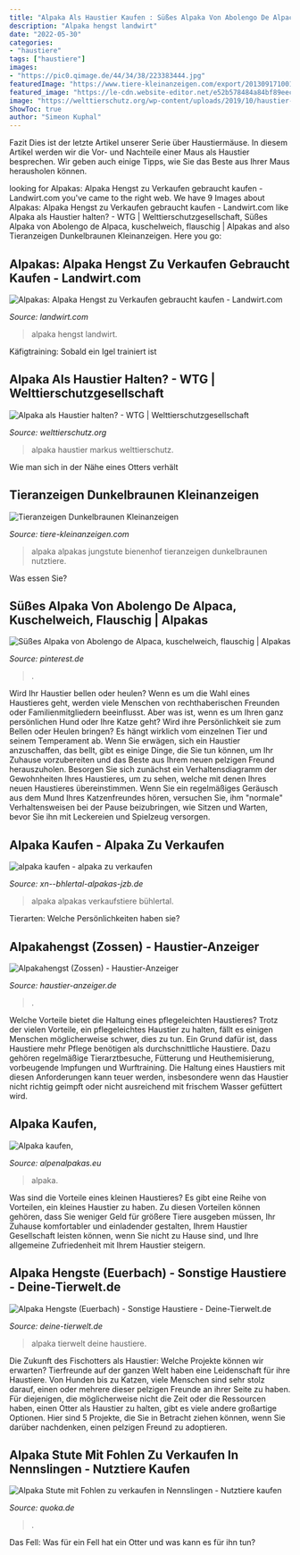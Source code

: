 ```yaml
---
title: "Alpaka Als Haustier Kaufen : Süßes Alpaka Von Abolengo De Alpaca, Kuschelweich, Flauschig"
description: "Alpaka hengst landwirt"
date: "2022-05-30"
categories:
- "haustiere"
tags: ["haustiere"]
images:
- "https://pic0.qimage.de/44/34/38/223383444.jpg"
featuredImage: "https://www.tiere-kleinanzeigen.com/export/20130917100126.jpg"
featured_image: "https://le-cdn.website-editor.net/e52b578484a84bf89eecf067d775c3b3/dms3rep/multi/opt/f9a4c895-e063-425a-b075-40e953c2fdc2-1920w.JPG"
image: "https://welttierschutz.org/wp-content/uploads/2019/10/haustier-alpaka_©-Markus-Petritz-flickr_26515014821_c264003874_o.jpg"
ShowToc: true
author: "Simeon Kuphal"
---
```



Fazit
Dies ist der letzte Artikel unserer Serie über Haustiermäuse. In diesem Artikel werden wir die Vor- und Nachteile einer Maus als Haustier besprechen. Wir geben auch einige Tipps, wie Sie das Beste aus Ihrer Maus herausholen können.

	

		
looking for Alpakas: Alpaka Hengst zu Verkaufen gebraucht kaufen - Landwirt.com you've came to the right web. We have 9 Images about Alpakas: Alpaka Hengst zu Verkaufen gebraucht kaufen - Landwirt.com like Alpaka als Haustier halten? - WTG | Welttierschutzgesellschaft, Süßes Alpaka von Abolengo de Alpaca, kuschelweich, flauschig | Alpakas and also Tieranzeigen Dunkelbraunen Kleinanzeigen. Here you go:
		
    
## Alpakas: Alpaka Hengst Zu Verkaufen Gebraucht Kaufen - Landwirt.com

<img loading=lazy src="https://bilder.landwirt.com/0820/70a9303e98e9d7c4b1f7635bd80a8fa3.jpg" onerror="this.onerror=null;this.src='https://tse1.mm.bing.net/th?id=OIP.CzxIeZE0N4aRiay1AeMpYAHaJ4&amp;pid=15.1';" alt="Alpakas: Alpaka Hengst zu Verkaufen gebraucht kaufen - Landwirt.com">

_Source: landwirt.com_

>alpaka hengst landwirt. 

	

Käfigtraining: Sobald ein Igel trainiert ist

    
## Alpaka Als Haustier Halten? - WTG | Welttierschutzgesellschaft

<img loading=lazy src="https://welttierschutz.org/wp-content/uploads/2019/10/haustier-alpaka_©-Markus-Petritz-flickr_26515014821_c264003874_o.jpg" onerror="this.onerror=null;this.src='https://tse3.mm.bing.net/th?id=OIP.BDZJKXqJgHDB824qBKhgXAHaDt&amp;pid=15.1';" alt="Alpaka als Haustier halten? - WTG | Welttierschutzgesellschaft">

_Source: welttierschutz.org_

>alpaka haustier markus welttierschutz. 

	

Wie man sich in der Nähe eines Otters verhält

    
## Tieranzeigen Dunkelbraunen Kleinanzeigen

<img loading=lazy src="https://www.tiere-kleinanzeigen.com/export/20130917100126.jpg" onerror="this.onerror=null;this.src='https://tse3.mm.bing.net/th?id=OIP.tjsFIpJ_y97JSCujyKUpeAHaFj&amp;pid=15.1';" alt="Tieranzeigen Dunkelbraunen Kleinanzeigen">

_Source: tiere-kleinanzeigen.com_

>alpaka alpakas jungstute bienenhof tieranzeigen dunkelbraunen nutztiere. 

	

Was essen Sie?

    
## Süßes Alpaka Von Abolengo De Alpaca, Kuschelweich, Flauschig | Alpakas

<img loading=lazy src="https://i.pinimg.com/originals/14/40/c1/1440c17ab6e6494572cbf852663b9c6e.jpg" onerror="this.onerror=null;this.src='https://tse4.mm.bing.net/th?id=OIP.NA1hP_M-PYA1-3-k7SaygwHaJ4&amp;pid=15.1';" alt="Süßes Alpaka von Abolengo de Alpaca, kuschelweich, flauschig | Alpakas">

_Source: pinterest.de_

>. 

	

Wird Ihr Haustier bellen oder heulen?
Wenn es um die Wahl eines Haustieres geht, werden viele Menschen von rechthaberischen Freunden oder Familienmitgliedern beeinflusst. Aber was ist, wenn es um Ihren ganz persönlichen Hund oder Ihre Katze geht? Wird ihre Persönlichkeit sie zum Bellen oder Heulen bringen? Es hängt wirklich vom einzelnen Tier und seinem Temperament ab.
Wenn Sie erwägen, sich ein Haustier anzuschaffen, das bellt, gibt es einige Dinge, die Sie tun können, um Ihr Zuhause vorzubereiten und das Beste aus Ihrem neuen pelzigen Freund herauszuholen. Besorgen Sie sich zunächst ein Verhaltensdiagramm der Gewohnheiten Ihres Haustieres, um zu sehen, welche mit denen Ihres neuen Haustieres übereinstimmen. Wenn Sie ein regelmäßiges Geräusch aus dem Mund Ihres Katzenfreundes hören, versuchen Sie, ihm "normale" Verhaltensweisen bei der Pause beizubringen, wie Sitzen und Warten, bevor Sie ihn mit Leckereien und Spielzeug versorgen.

    
## Alpaka Kaufen - Alpaka Zu Verkaufen

<img loading=lazy src="https://xn--bhlertal-alpakas-jzb.de/.cm4all/uproc.php/0/.IMG_4520.JPG/scale?_=16e7f227150" onerror="this.onerror=null;this.src='https://tse4.mm.bing.net/th?id=OIP.nBUlTaPgPE9Gw2Nt0fiTywHaE8&amp;pid=15.1';" alt="alpaka kaufen - alpaka zu verkaufen">

_Source: xn--bhlertal-alpakas-jzb.de_

>alpaka alpakas verkaufstiere bühlertal. 

	

Tierarten: Welche Persönlichkeiten haben sie?

    
## Alpakahengst (Zossen) - Haustier-Anzeiger

<img loading=lazy src="https://www.deine-tierwelt.de/fotos/127103027_xl.jpg" onerror="this.onerror=null;this.src='https://tse3.mm.bing.net/th?id=OIP._OaOX1VpOPgdNgxuQ6z8JgHaNK&amp;pid=15.1';" alt="Alpakahengst (Zossen) - Haustier-Anzeiger">

_Source: haustier-anzeiger.de_

>. 

	

Welche Vorteile bietet die Haltung eines pflegeleichten Haustieres?
Trotz der vielen Vorteile, ein pflegeleichtes Haustier zu halten, fällt es einigen Menschen möglicherweise schwer, dies zu tun. Ein Grund dafür ist, dass Haustiere mehr Pflege benötigen als durchschnittliche Haustiere. Dazu gehören regelmäßige Tierarztbesuche, Fütterung und Heuthemisierung, vorbeugende Impfungen und Wurftraining. Die Haltung eines Haustiers mit diesen Anforderungen kann teuer werden, insbesondere wenn das Haustier nicht richtig geimpft oder nicht ausreichend mit frischem Wasser gefüttert wird.

    
## Alpaka Kaufen,

<img loading=lazy src="https://le-cdn.website-editor.net/e52b578484a84bf89eecf067d775c3b3/dms3rep/multi/opt/f9a4c895-e063-425a-b075-40e953c2fdc2-1920w.JPG" onerror="this.onerror=null;this.src='https://tse4.mm.bing.net/th?id=OIP.M6shfQUYjirhouYcOe8f2wHaJ4&amp;pid=15.1';" alt="Alpaka kaufen,">

_Source: alpenalpakas.eu_

>alpaka. 

	

Was sind die Vorteile eines kleinen Haustieres?
Es gibt eine Reihe von Vorteilen, ein kleines Haustier zu haben. Zu diesen Vorteilen können gehören, dass Sie weniger Geld für größere Tiere ausgeben müssen, Ihr Zuhause komfortabler und einladender gestalten, Ihrem Haustier Gesellschaft leisten können, wenn Sie nicht zu Hause sind, und Ihre allgemeine Zufriedenheit mit Ihrem Haustier steigern.

    
## Alpaka Hengste (Euerbach) - Sonstige Haustiere - Deine-Tierwelt.de

<img loading=lazy src="https://www.deine-tierwelt.de/fotos/123358384_xl.jpg" onerror="this.onerror=null;this.src='https://tse1.mm.bing.net/th?id=OIP.6aSAD3D5LlKzyJkkoMab-gHaJ4&amp;pid=15.1';" alt="Alpaka Hengste (Euerbach) - Sonstige Haustiere - Deine-Tierwelt.de">

_Source: deine-tierwelt.de_

>alpaka tierwelt deine haustiere. 

	

Die Zukunft des Fischotters als Haustier: Welche Projekte können wir erwarten?
Tierfreunde auf der ganzen Welt haben eine Leidenschaft für ihre Haustiere. Von Hunden bis zu Katzen, viele Menschen sind sehr stolz darauf, einen oder mehrere dieser pelzigen Freunde an ihrer Seite zu haben. Für diejenigen, die möglicherweise nicht die Zeit oder die Ressourcen haben, einen Otter als Haustier zu halten, gibt es viele andere großartige Optionen. Hier sind 5 Projekte, die Sie in Betracht ziehen können, wenn Sie darüber nachdenken, einen pelzigen Freund zu adoptieren.

    
## Alpaka Stute Mit Fohlen Zu Verkaufen In Nennslingen - Nutztiere Kaufen

<img loading=lazy src="https://pic0.qimage.de/44/34/38/223383444.jpg" onerror="this.onerror=null;this.src='https://tse3.mm.bing.net/th?id=OIP.QBK3QfEEQgPKNzVbz3oYzgHaFj&amp;pid=15.1';" alt="Alpaka Stute mit Fohlen zu verkaufen in Nennslingen - Nutztiere kaufen">

_Source: quoka.de_

>. 

	

Das Fell: Was für ein Fell hat ein Otter und was kann es für ihn tun?


